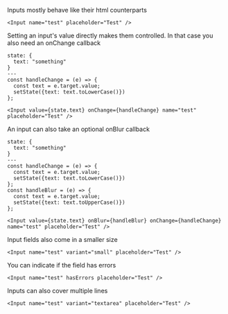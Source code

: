 Inputs mostly behave like their html counterparts

```react|plain
<Input name="test" placeholder="Test" />
```

Setting an input's value directly makes them controlled. In that case you also need an onChange callback

```react|plain
state: {
  text: "something"
}
---
const handleChange = (e) => {
  const text = e.target.value;
  setState({text: text.toLowerCase()})
};

<Input value={state.text} onChange={handleChange} name="test" placeholder="Test" />
```

An input can also take an optional onBlur callback

```react|plain
state: {
  text: "something"
}
---
const handleChange = (e) => {
  const text = e.target.value;
  setState({text: text.toLowerCase()})
};
const handleBlur = (e) => {
  const text = e.target.value;
  setState({text: text.toUpperCase()})
};

<Input value={state.text} onBlur={handleBlur} onChange={handleChange} name="test" placeholder="Test" />
```

Input fields also come in a smaller size

```react|plain
<Input name="test" variant="small" placeholder="Test" />
```

You can indicate if the field has errors

```react|plain
<Input name="test" hasErrors placeholder="Test" />
```

Inputs can also cover multiple lines

```react|plain
<Input name="test" variant="textarea" placeholder="Test" />
```
